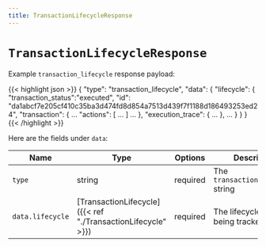 ```yaml
---
title: TransactionLifecycleResponse
---
```


# `TransactionLifecycleResponse`

 Example `transaction_lifecycle` response payload:

{{< highlight json >}}
{
  "type": "transaction_lifecycle",
  "data": {
    "lifecycle": {
      "transaction_status":"executed",
      "id": "da1abcf7e205cf410c35ba3d474fd8d854a7513d439f7f1188d186493253ed24",
      "transaction": { ... "actions": [ ... ] ... },
      "execution_trace": { ... },
      ...
    }
  }
}
{{< /highlight >}}

Here are the fields under `data`:

Name | Type | Options | Description
-----|------|---------|------------
`type` | string | required | The `transaction_lifecycle` string
`data.lifecycle` | [TransactionLifecycle]({{< ref "./TransactionLifecycle" >}}) | required | The lifecycle object being tracked.

